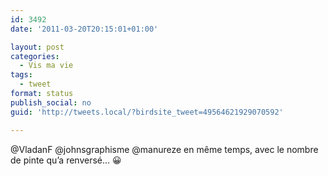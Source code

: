 ```yaml
---
id: 3492
date: '2011-03-20T20:15:01+01:00'

layout: post
categories:
  - Vis ma vie
tags:
  - tweet
format: status
publish_social: no
guid: 'http://tweets.local/?birdsite_tweet=49564621929070592'

---
```


@VladanF @johnsgraphisme @manureze en même temps, avec le nombre de pinte qu’a renversé… 😀